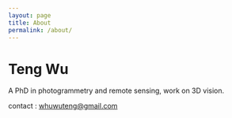 ```yaml
---
layout: page
title: About
permalink: /about/
---
```


# Teng Wu

A PhD in photogrammetry and remote sensing, work on 3D vision.

contact : whuwuteng@gmail.com

